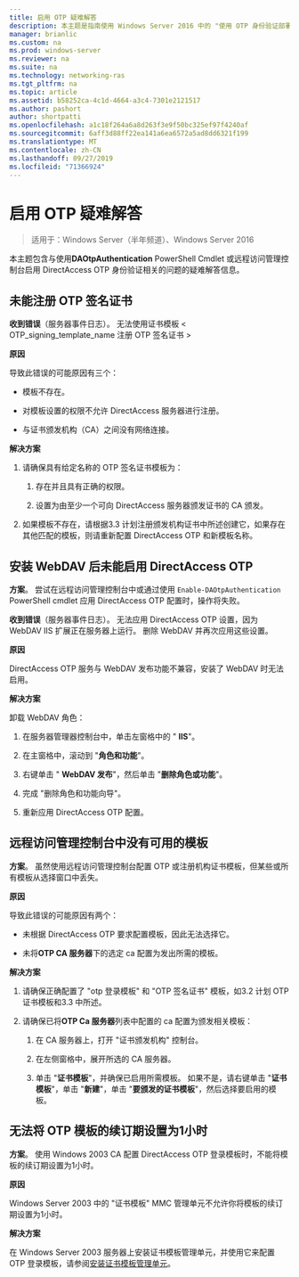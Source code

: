 ```yaml
---
title: 启用 OTP 疑难解答
description: 本主题是指南使用 Windows Server 2016 中的 "使用 OTP 身份验证部署远程访问" 指南的一部分。
manager: brianlic
ms.custom: na
ms.prod: windows-server
ms.reviewer: na
ms.suite: na
ms.technology: networking-ras
ms.tgt_pltfrm: na
ms.topic: article
ms.assetid: b58252ca-4c1d-4664-a3c4-7301e2121517
ms.author: pashort
author: shortpatti
ms.openlocfilehash: a1c18f264a6a8d263f3e9f50bc325ef97f4240af
ms.sourcegitcommit: 6aff3d88ff22ea141a6ea6572a5ad8dd6321f199
ms.translationtype: MT
ms.contentlocale: zh-CN
ms.lasthandoff: 09/27/2019
ms.locfileid: "71366924"
---
```

# <a name="troubleshooting-enabling-otp"></a>启用 OTP 疑难解答

>适用于：Windows Server（半年频道）、Windows Server 2016

本主题包含与使用**DAOtpAuthentication** PowerShell Cmdlet 或远程访问管理控制台启用 DirectAccess OTP 身份验证相关的问题的疑难解答信息。
  
## <a name="failed-to-enroll-the-otp-signing-certificate"></a>未能注册 OTP 签名证书  
**收到错误**（服务器事件日志）。 无法使用证书模板 < OTP_signing_template_name 注册 OTP 签名证书 >  
  
**原因**  
  
导致此错误的可能原因有三个：  
  
-   模板不存在。  
  
-   对模板设置的权限不允许 DirectAccess 服务器进行注册。  
  
-   与证书颁发机构（CA）之间没有网络连接。  
  
**解决方案**  
  
1.  请确保具有给定名称的 OTP 签名证书模板为：  
  
    1.  存在并且具有正确的权限。  
  
    2.  设置为由至少一个可向 DirectAccess 服务器颁发证书的 CA 颁发。  
  
2.  如果模板不存在，请根据3.3 计划注册颁发机构证书中所述创建它，如果存在其他匹配的模板，则请重新配置 DirectAccess OTP 和新模板名称。  
  
## <a name="failed-to-enable-directaccess-otp-when-webdav-is-installed"></a>安装 WebDAV 后未能启用 DirectAccess OTP  
**方案**。 尝试在远程访问管理控制台中或通过使用 `Enable-DAOtpAuthentication` PowerShell cmdlet 应用 DirectAccess OTP 配置时，操作将失败。  
  
**收到错误**（服务器事件日志）。 无法应用 DirectAccess OTP 设置，因为 WebDAV IIS 扩展正在服务器上运行。 删除 WebDAV 并再次应用这些设置。  
  
**原因**  
  
DirectAccess OTP 服务与 WebDAV 发布功能不兼容，安装了 WebDAV 时无法启用。  
  
**解决方案**  
  
卸载 WebDAV 角色：  
  
1.  在服务器管理器控制台中，单击左窗格中的 " **IIS**"。  
  
2.  在主窗格中，滚动到 "**角色和功能**"。  
  
3.  右键单击 " **WebDAV 发布**"，然后单击 "**删除角色或功能**"。  
  
4.  完成 "删除角色和功能向导"。  
  
5.  重新应用 DirectAccess OTP 配置。  
  
## <a name="no-templates-available-in-the-remote-access-management-console"></a>远程访问管理控制台中没有可用的模板  
**方案**。 虽然使用远程访问管理控制台配置 OTP 或注册机构证书模板，但某些或所有模板从选择窗口中丢失。  
  
**原因**  
  
导致此错误的可能原因有两个：  
  
-   未根据 DirectAccess OTP 要求配置模板，因此无法选择它。  
  
-   未将**OTP CA 服务器**下的选定 ca 配置为发出所需的模板。  
  
**解决方案**  
  
1.  请确保正确配置了 "otp 登录模板" 和 "OTP 签名证书" 模板，如3.2 计划 OTP 证书模板和3.3 中所述。  
  
2.  请确保已将**OTP Ca 服务器**列表中配置的 ca 配置为颁发相关模板：  
  
    1.  在 CA 服务器上，打开 "证书颁发机构" 控制台。  
  
    2.  在左侧窗格中，展开所选的 CA 服务器。  
  
    3.  单击 "**证书模板**"，并确保已启用所需模板。 如果不是，请右键单击 "**证书模板**"，单击 "**新建**"，单击 "**要颁发的证书模板**"，然后选择要启用的模板。  
  
## <a name="cannot-set-renewal-period-of-otp-template-to-1-hour"></a>无法将 OTP 模板的续订期设置为1小时  
**方案**。 使用 Windows 2003 CA 配置 DirectAccess OTP 登录模板时，不能将模板的续订期设置为1小时。  
  
**原因**  
  
Windows Server 2003 中的 "证书模板" MMC 管理单元不允许你将模板的续订期设置为1小时。  
  
**解决方案**  
  
在 Windows Server 2003 服务器上安装证书模板管理单元，并使用它来配置 OTP 登录模板，请参阅[安装证书模板管理单元](https://technet.microsoft.com/library/cc732445.aspx)。  
  


